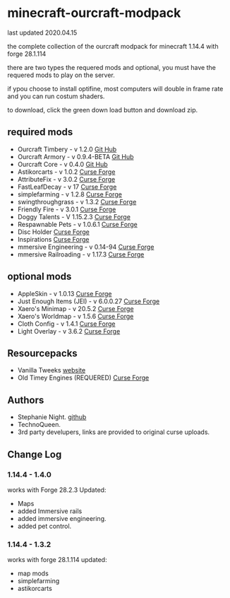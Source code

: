 # minecraft-ourcraft-modpack

last updated 2020.04.15

the complete collection of the ourcraft modpack for minecraft 1.14.4 with forge 28.1.114

there are two types the requered mods and optional, you must have the requered mods to play on the server. 

if ypou choose to install optifine, most computers will double in frame rate and you can run costum shaders. 

to download, click the green down load button and download zip.

## required mods 

- Ourcraft Timbery  	    - v 1.2.0	        [Git Hub](https://github.com/StephanieHvenegaard/minecraft-ourcraft-timbery)
- Ourcraft Armory  	        - v 0.9.4-BETA	    [Git Hub](https://github.com/StephanieHvenegaard/minecraft-ourcraft-armory)
- Ourcraft Core     	    - v 0.4.0           [Git Hub](https://github.com/StephanieHvenegaard/minecraft-ourcraft-core)
- Astikorcarts              - v 1.0.2           [Curse Forge](https://www.curseforge.com/minecraft/mc-mods/astikorcarts/files)
- AttributeFix        	    - v 3.0.2           [Curse Forge](https://www.curseforge.com/minecraft/mc-mods/attributefix)
- FastLeafDecay     	    - v 17              [Curse Forge](https://wwwa.curseforge.com/minecraft/mc-mods/fast-leaf-decay)
- simplefarming     	    - v 1.2.8	        [Curse Forge](https://www.curseforge.com/minecraft/mc-mods/simple-farming)
- swingthroughgrass 	    - v 1.3.2           [Curse Forge](https://www.curseforge.com/minecraft/mc-mods/swingthroughgrass)
- Friendly Fire             - v 3.0.1           [Curse Forge](https://www.curseforge.com/minecraft/mc-mods/friendly-fire)
- Doggy Talents             - V 1.15.2.3        [Curse Forge](https://www.curseforge.com/minecraft/mc-mods/doggy-talents)
- Respawnable Pets          - v 1.0.6.1         [Curse Forge](https://www.curseforge.com/minecraft/mc-mods/respawnable-pets)
- Disc Holder                                   [Curse Forge](https://www.curseforge.com/minecraft/mc-mods/disc-holder)
- Inspirations                                  [Curse Forge](https://www.curseforge.com/minecraft/mc-mods/inspirations/screenshots)
- mmersive Engineering      - v 0.14-94         [Curse Forge](https://www.curseforge.com/minecraft/mc-mods/immersive-engineering)
- mmersive Railroading      - v 1.17.3          [Curse Forge](https://www.curseforge.com/minecraft/mc-mods/immersive-railroading)



## optional mods

- AppleSkin                 - v 1.0.13	        [Curse Forge](https://www.curseforge.com/minecraft/mc-mods/appleskin)
- Just Enough Items (JEI)   - v 6.0.0.27        [Curse Forge](https://www.curseforge.com/minecraft/mc-mods/jei)
- Xaero's Minimap	        - v 20.5.2          [Curse Forge](https://www.curseforge.com/minecraft/mc-mods/xaeros-minimap)
- Xaero's Worldmap          - v 1.5.6           [Curse Forge](https://www.curseforge.com/minecraft/mc-mods/xaeros-world-map)
- Cloth Config              - v 1.4.1           [Curse Forge](https://www.curseforge.com/minecraft/mc-mods/cloth-config-forge)
- Light Overlay             - v 3.6.2           [Curse Forge](https://www.curseforge.com/minecraft/mc-mods/light-overlay)

## Resourcepacks
- Vanilla Tweeks                                [website](https://vanillatweaks.net/picker/resource-packs/)
- Old Timey Engines (REQUERED)                  [Curse Forge](https://www.curseforge.com/minecraft/texture-packs/old-timey-engines-ir-mod-addon-pack)


## Authors

- Stephanie Night. [github](https://github.com/StephanieHvenegaard)
- TechnoQueen.
- 3rd party develupers, links are provided to original curse uploads.

## Change Log

### 1.14.4 - 1.4.0 
works with Forge 28.2.3
Updated: 
 - Maps 
 - added Immersive rails 
 - added immersive engineering.
 - added pet control.

### 1.14.4 - 1.3.2
works with forge 28.1.114
updated: 
 - map mods 
 - simplefarming
 - astikorcarts